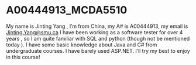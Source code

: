 # A00444913_MCDA5510
My name is Jinting Yang , I’m from China, my A# is A00444913, my email is Jinting.Yang@smu.ca
I have been working as a software tester for over 4 years , so I am quite familiar with SQL and python (though not be mentioned today ). 
I have some basic knowledge about Java and C# from undergraduate courses.
I have barely used ASP.NET.
I’ll try my best to enjoy in this course!
